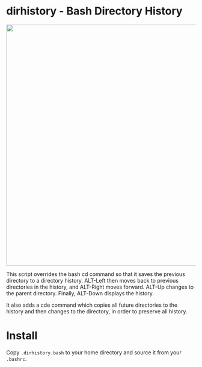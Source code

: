 # dirhistory - Bash Directory History

<a href="https://asciinema.org/a/vHDgS2rppNgb8bVbWAvcbKuzz" target="_blank"><img src="https://asciinema.org/a/vHDgS2rppNgb8bVbWAvcbKuzz.png" width="640"/></a>

This script overrides the bash cd command so that it saves the previous 
directory to a directory history. ALT-Left then moves back to previous 
directories in the history, and ALT-Right moves forward. ALT-Up changes 
to the parent directory. Finally, ALT-Down displays the history.

It also adds a cde command which copies all future directories to
the history and then changes to the directory, in order to preserve
all history.

# Install

Copy `.dirhistory.bash` to your home directory and source it from your `.bashrc`.
